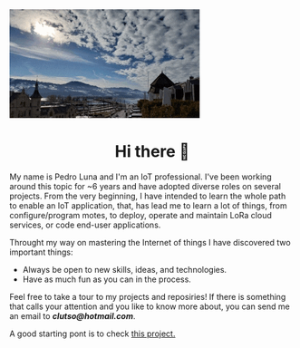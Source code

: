 <img src="Think outside the box.gif" alt="Think outside the box">
<h1 align="center">Hi there 👋 </h1>

<p>
      My name is Pedro Luna and I'm an IoT professional. I've been working around this topic for ~6 years and have adopted diverse roles on several projects. From the very beginning, I have intended to learn the whole path to enable an IoT application, that, has lead me to learn a lot of things, from configure/program motes, to deploy, operate and maintain LoRa cloud services, or code end-user applications.
    </p>
    <p>Throught my way on mastering the Internet of things I have discovered two important things:</p>
    <ul>
      <li>Always be open to new skills, ideas, and technologies.</li>
      <li>Have as much fun as you can in the process.</li>
    </ul>
    <!--p>Hence, I've decided to get some fun by building this server with the following specs:</p>
    <ul>
      <li>Server instance running on AWS.</li>
      <li>The instance is running on Linux.</li>
      <li>Http service, Email notifications and TTN connector coded in Go.</li>
      <li>Go-routines installed as OS service.</li>
      <li>Some content is delivered using Go and an HTML template, some other (like this text) is plain HTML since I don't have plans to change it frequently.</li>
    </ul-->
    <p>Feel free to take a tour to my projects and reposiries! If there is something that calls your attention and you like to know more about, you can send me an email to <strong><em>clutso@hotmail.com</em></strong>.</p>
<p> A good starting pont is to check <a href= "https://github.com/users/clutso/projects/1"> this project.</a> </p>
